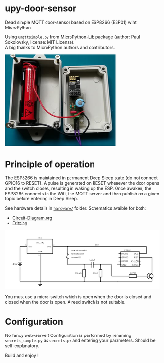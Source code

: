 # upy-door-sensor
Dead simple MQTT door-sensor based on ESP8266 (ESP01) wiht MicroPython

Using `umqttsimple.py` from [MicroPython-Lib](https://github.com/micropython/micropython-lib)
package (author: Paul Sokolovsky, license: MIT License).<br>
A big thanks to MicroPython authors and contributors.

![photo should display here](https://raw.githubusercontent.com/barbudor/upy-door-sensor/master/hardware/photo1.jpg "photo")


# Principle of operation
The ESP8266 is maintained in permanent Deep Sleep state (do not connect GPIO16 to RESET).
A pulse is generated on RESET whenever the door opens and the switch closes, resulting in
waking up the ESP. Once awaken, the ESP8266 connects to the Wifi, the MQTT server and then
publish on a given topic before entering in Deep Sleep.

See hardware details in [`hardware/`](https://github.com/barbudor/upy-door-sensor/tree/master/harware)
folder. Schematics avaible for both:
- [Circuit-Diagram.org](https://www.circuit-diagram.org/editor/)
- [Fritzing](http://fritzing.org/)

![schematics should display here](https://raw.githubusercontent.com/barbudor/upy-door-sensor/master/hardware/circuit-diagram.org/upy-door-sensor.png "schematics")

You must use a micro-switch which is open when the door is closed and closed when the door is open.
A reed switch is not suitable.

# Configuration
No fancy web-server!
Configuration is performed by renaming `secrets_sample.py` as `secrets.py` and entering your
parameters. Should be self-explanatory.

Build and enjoy !

